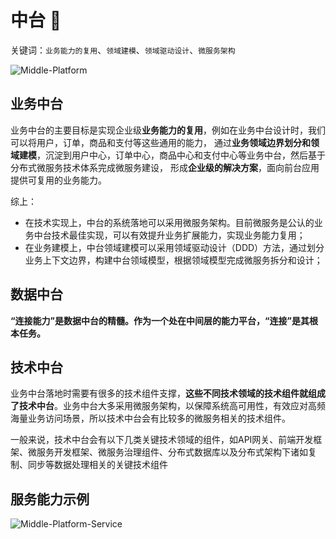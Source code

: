 # 中台 :hammer:

关键词：`业务能力的复用`、`领域建模`、`领域驱动设计`、`微服务架构`

![Middle-Platform](/img/digging-deeper/Middle-Platform.png)

## 业务中台

业务中台的主要目标是实现企业级**业务能力的复用**，例如在业务中台设计时，我们可以将用户，订单，商品和支付等这些通用的能力，
通过**业务领域边界划分和领域建模**，沉淀到用户中心，订单中心，商品中心和支付中心等业务中台，然后基于分布式微服务技术体系完成微服务建设，
形成**企业级的解决方案**，面向前台应用提供可复用的业务能力。

综上：
- 在技术实现上，中台的系统落地可以采用微服务架构。目前微服务是公认的业务中台技术最佳实现，可以有效提升业务扩展能力，实现业务能力复用；
- 在业务建模上，中台领域建模可以采用领域驱动设计（DDD）方法，通过划分业务上下文边界，构建中台领域模型，根据领域模型完成微服务拆分和设计；

## 数据中台

**“连接能力”是数据中台的精髓。作为一个处在中间层的能力平台，“连接”是其根本任务。**

## 技术中台

业务中台落地时需要有很多的技术组件支撑，**这些不同技术领域的技术组件就组成了技术中台**。业务中台大多采用微服务架构，以保障系统高可用性，有效应对高频海量业务访问场景，所以技术中台会有比较多的微服务相关的技术组件。

一般来说，技术中台会有以下几类关键技术领域的组件，如API网关、前端开发框架、微服务开发框架、微服务治理组件、分布式数据库以及分布式架构下诸如复制、同步等数据处理相关的关键技术组件

## 服务能力示例

![Middle-Platform-Service](/img/digging-deeper/Middle-Platform-Service.png)